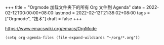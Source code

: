 +++
title = "Orgmode 加载文件夹下的所有 Org 文件到 Agenda"
date = 2022-02-12T00:00:00+08:00
lastmod = 2022-02-12T21:38:02+08:00
tags = ["Orgmode", "技术"]
draft = false
+++

<https://www.emacswiki.org/emacs/OrgMode>

```elisp
(setq org-agenda-files (file-expand-wildcards "~/org/*.org"))
```